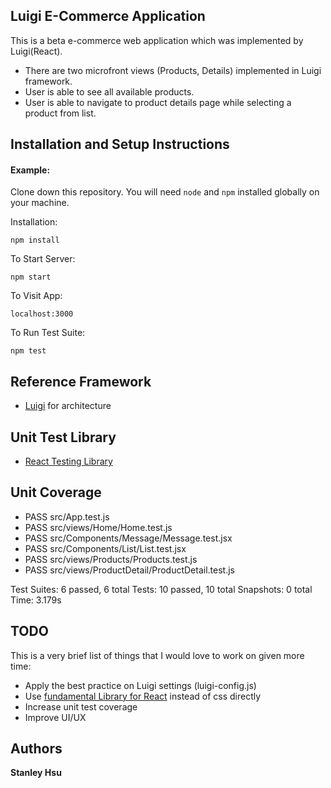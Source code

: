 ## Luigi E-Commerce Application

This is a beta e-commerce web application which was implemented by Luigi(React).

* There are two microfront views (Products, Details) implemented in Luigi framework.
* User is able to see all available products.
* User is able to navigate to product details page while selecting a product from list.

## Installation and Setup Instructions

#### Example:  

Clone down this repository. You will need `node` and `npm` installed globally on your machine.  

Installation:

`npm install`

To Start Server:

`npm start`

To Visit App:

`localhost:3000`

To Run Test Suite:  

`npm test`

## Reference Framework
* [Luigi](https://luigi-project.io/) for architecture

## Unit Test Library
* [React Testing Library](https://github.com/testing-library/react-testing-library)

## Unit Coverage
* PASS  src/App.test.js
* PASS  src/views/Home/Home.test.js
* PASS  src/Components/Message/Message.test.jsx
* PASS  src/Components/List/List.test.jsx
* PASS  src/views/Products/Products.test.js
* PASS  src/views/ProductDetail/ProductDetail.test.js

Test Suites: 6 passed, 6 total
Tests:       10 passed, 10 total
Snapshots:   0 total
Time:        3.179s

## TODO
This is a very brief list of things that I would love to work on given more time:
* Apply the best practice on Luigi settings (luigi-config.js)
* Use [fundamental Library for React](https://github.com/SAP/fundamental-react) instead of css directly
* Increase unit test coverage
* Improve UI/UX

## Authors

**Stanley Hsu**
